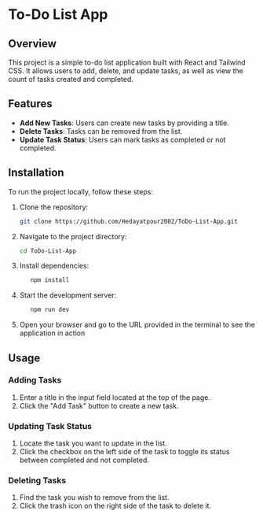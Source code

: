 # To-Do List App

## Overview

This project is a simple to-do list application built with React and Tailwind CSS. It allows users to add, delete, and update tasks, as well as view the count of tasks created and completed.

## Features

- **Add New Tasks**: Users can create new tasks by providing a title.
- **Delete Tasks**: Tasks can be removed from the list.
- **Update Task Status**: Users can mark tasks as completed or not completed.

## Installation

To run the project locally, follow these steps:

1. Clone the repository:
   ```bash
   git clone https://github.com/Hedayatpour2002/ToDo-List-App.git
   ```
2. Navigate to the project directory:
   ```bash
   cd ToDo-List-App
   ```
3. Install dependencies:
   ```bash
      npm install
   ```
4. Start the development server:
   ```bash
      npm run dev
   ```
5. Open your browser and go to the URL provided in the terminal to see the application in action

## Usage

### Adding Tasks

1. Enter a title in the input field located at the top of the page.
2. Click the "Add Task" button to create a new task.

### Updating Task Status

1. Locate the task you want to update in the list.
2. Click the checkbox on the left side of the task to toggle its status between completed and not completed.

### Deleting Tasks

1. Find the task you wish to remove from the list.
2. Click the trash icon on the right side of the task to delete it.
